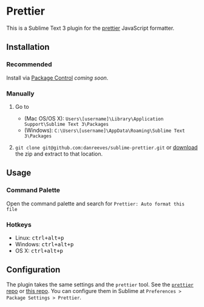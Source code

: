 # Prettier

This is a Sublime Text 3 plugin for the [prettier](https://github.com/jlongster/prettier) JavaScript formatter.

## Installation

### Recommended

Install via [Package Control](https://packagecontrol.io/) *coming soon*.

### Manually

1. Go to
    * (Mac OS/OS X): `Users\[username]\Library\Application Support\Sublime Text 3\Packages`
    * (Windows): `C:\Users\[username]\AppData\Roaming\Sublime Text 3\Packages`

2. `git clone git@github.com:danreeves/sublime-prettier.git` or [download](https://github.com/danreeves/sublime-prettier/archive/master.zip) the zip and extract to that location.

## Usage

### Command Palette

Open the command palette and search for `Prettier: Auto format this file`

### Hotkeys

- Linux: <kbd>ctrl+alt+p</kbd>
- Windows: <kbd>ctrl+alt+p</kbd>
- OS X: <kbd>ctrl+alt+p</kbd>

## Configuration

The plugin takes the same settings and the `prettier` tool. See the [`prettier` repo](https://github.com/jlongster/prettier/blob/master/src/options.js) or [this repo](https://github.com/danreeves/sublime-prettier/blob/master/Prettier.sublime-settings). You can configure them in Sublime at `Preferences > Package Settings > Prettier`.
